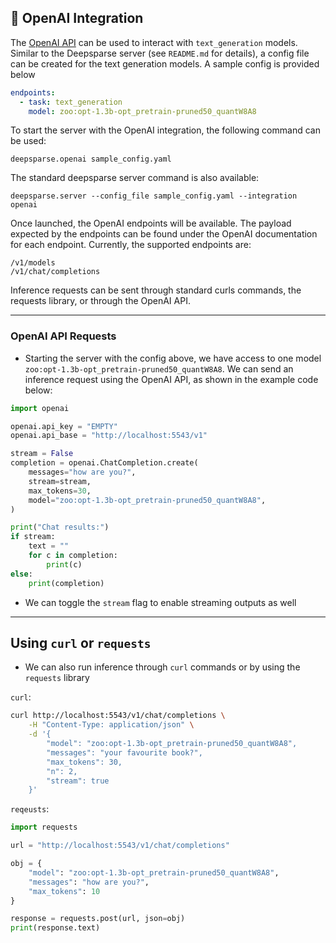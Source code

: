 ## 🔌 OpenAI Integration

The [OpenAI API](https://platform.openai.com/docs/api-reference/introduction) can be used to interact with `text_generation` models.
Similar to the Deepsparse server (see `README.md` for details), a config file can be
created for the text generation models. A sample config is provided below

```yaml
endpoints:
  - task: text_generation
    model: zoo:opt-1.3b-opt_pretrain-pruned50_quantW8A8
```

To start the server with the OpenAI integration, the following command can be used:

`deepsparse.openai sample_config.yaml`

The standard deepsparse server command is also available:

`deepsparse.server --config_file sample_config.yaml --integration openai`

Once launched, the OpenAI endpoints will be available. The payload expected by the endpoints
can be found under the OpenAI documentation for each endpoint. Currently, the supported endpoints
are:

```
/v1/models
/v1/chat/completions
```

Inference requests can be sent through standard curls commands, the requests library,
or through the OpenAI API.

---

### OpenAI API Requests

- Starting the server with the config above, we have access to one model
`zoo:opt-1.3b-opt_pretrain-pruned50_quantW8A8`. We can send an inference request using
the OpenAI API, as shown in the example code below:

```python
import openai

openai.api_key = "EMPTY"
openai.api_base = "http://localhost:5543/v1"

stream = False
completion = openai.ChatCompletion.create(
    messages="how are you?",
    stream=stream,
    max_tokens=30,
    model="zoo:opt-1.3b-opt_pretrain-pruned50_quantW8A8",
)

print("Chat results:")
if stream:
    text = ""
    for c in completion:
        print(c)
else:
    print(completion)
```

- We can toggle the `stream` flag to enable streaming outputs as well

---

## Using `curl` or `requests`

- We can also run inference through `curl` commands or by using the `requests` library

`curl`:
```bash
curl http://localhost:5543/v1/chat/completions \
    -H "Content-Type: application/json" \
    -d '{
        "model": "zoo:opt-1.3b-opt_pretrain-pruned50_quantW8A8",
        "messages": "your favourite book?",
        "max_tokens": 30,
        "n": 2,
        "stream": true
    }'
```

`reqeusts`:

```python
import requests

url = "http://localhost:5543/v1/chat/completions"

obj = {
    "model": "zoo:opt-1.3b-opt_pretrain-pruned50_quantW8A8",
    "messages": "how are you?",
    "max_tokens": 10
}

response = requests.post(url, json=obj)
print(response.text)
```
